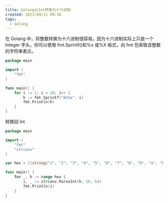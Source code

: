 ```yaml
---
title: Golang从Int转换为十六进制
created: 2022/09/21 09:36
tags:
  - Golang
---
```

<!-- markdownlint-disable MD025 MD010-->

在 Golang 中，将整数转换为十六进制很容易。因为十六进制实际上只是一个 Integer 字头，你可以使用 fmt.Sprintf()和%x 或%X 格式，向 fmt 包索取该整数的字符串表示。

```go
package main

import (
	"fmt"
)

func main() {
	for i := 1; i < 20; i++ {
		h := fmt.Sprintf("0x%x", i)
		fmt.Println(h)
	}
}
```

转换回 Int

```go
package main

import (
	"fmt"
	"strconv"
)

var hex = []string{"1", "2", "3", "4", "5", "6", "7", "8", "9", "a", "b", "c", "d", "e", "f", "10", "11", "12", "13"}

func main() {
	for _, h := range hex {
		i, _ := strconv.ParseInt(h, 16, 64)
		fmt.Println(i)
	}
}
```
